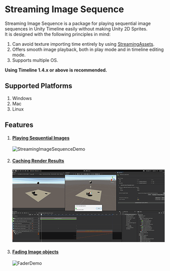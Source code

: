 # Streaming Image Sequence

Streaming Image Sequence is a package for playing sequential image sequences in Unity Timeline 
easily without making Unity 2D Sprites.  
It is designed with the following principles in mind:

1. Can avoid texture importing time entirely by using 
   [StreamingAssets](https://docs.unity3d.com/Manual/StreamingAssets.html).
1. Offers smooth image playback, both in play mode and in timeline editing mode.
1. Supports multiple OS.

**Using Timeline 1.4.x or above is recommended.**

## Supported Platforms

1. Windows
2. Mac
3. Linux


## Features

1. #### [Playing Sequential Images](FeaturePlayingSequentialImages.md)

   ![StreamingImageSequenceDemo](images/StreamingImageSequenceDemo.gif)

2. #### [Caching Render Results](FeatureCachingRenderResults.md)

   ![RenderCacheDemo](images/RenderCacheDemo.gif)

3. #### [Fading Image objects](FeatureFadingImages.md)

   ![FaderDemo](images/FaderDemo.gif)




